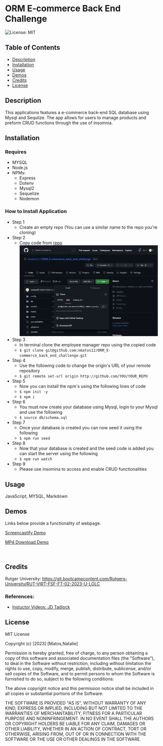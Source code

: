 # ORM E-commerce Back End Challenge

![License: MIT](https://img.shields.io/badge/License-MIT-pink.svg)

## Table of Contents
* [Description](#description)
* [Installation](#installation)
* [Usage](#usage)
* [Demos](#demos)
* [Credits](#credits)
* [License](#license)

## Description

This applications features a e-commerce back-end SQL database using Mysql and Sequlize. The app allows for users to manage products and preform CRUD functions through the use of insomnia.

## Installation

### Requires

- MYSQL
- Node.js
- NPMs:
    - Express
    - Dotenv
    - Mysql2
    - Sequelize
    - Nodemon

### How to Install Application

- Step 1
    - Create an empty repo (You can use a similar name to the repo you're cloning)
- Step 2
    - Copy code from [repo](https://github.com/nmatos12/ORM_E-commerce_back_end_challenge)
    ![Image showing how to clone repository](assets/images/E-Commerce_Installation.png)
- Step 3
    - In terminal clone the employee manager repo using the copied code
    - ``` $ git clone git@github.com:nmatos12/ORM_E-commerce_back_end_challenge.git ```
- Step 4
    - Use the following code to change the origin's URL of your remote repository
    - ``` $ git remote set-url origin http://github.com/YOU/YOUR_REPO ```
- Step 5
    - Now you can install the npm's using the following lines of code
    - ``` $ npm init -y ```
    - ``` $ npm i ```
- Step 6 
    - You must now create your database using Mysql, login to your Mysql and use the following
    - ``` $ source db/schema.sql ```
- Step 7
    - Once your database is created you can now seed it using the following
    - ``` $ npm run seed ```
- Step 8
    - Now that your database is created and the seed code is added you can start the server using the following
    - ``` $ npm run watch ```
- Step 9
    - Please use insomina to access and enable CRUD functionalities

## Usage

JavaScript, MYSQL, Markdown

## Demos

Links below provide a functionality of webpage.

[Screencastify Demo](https://watch.screencastify.com)

[MP4 Download Demo](assets/videos/)

![]()
![]()
![]()

## Credits

Rutger University: https://git.bootcampcontent.com/Rutgers-University/RUT-VIRT-FSF-FT-02-2023-U-LOLC

### References:

- [Instuctor Videos: JD Tadlock](https://gist.github.com/jdtdesigns/9cfe05400063902e46aa5f6faabff0ca)


## License

MIT License

Copyright (c) [2023] [Matos,Natalie]

Permission is hereby granted, free of charge, to any person obtaining a copy
of this software and associated documentation files (the "Software"), to deal
in the Software without restriction, including without limitation the rights
to use, copy, modify, merge, publish, distribute, sublicense, and/or sell
copies of the Software, and to permit persons to whom the Software is
furnished to do so, subject to the following conditions:

The above copyright notice and this permission notice shall be included in all
copies or substantial portions of the Software.

THE SOFTWARE IS PROVIDED "AS IS", WITHOUT WARRANTY OF ANY KIND, EXPRESS OR
IMPLIED, INCLUDING BUT NOT LIMITED TO THE WARRANTIES OF MERCHANTABILITY,
FITNESS FOR A PARTICULAR PURPOSE AND NONINFRINGEMENT. IN NO EVENT SHALL THE
AUTHORS OR COPYRIGHT HOLDERS BE LIABLE FOR ANY CLAIM, DAMAGES OR OTHER
LIABILITY, WHETHER IN AN ACTION OF CONTRACT, TORT OR OTHERWISE, ARISING FROM,
OUT OF OR IN CONNECTION WITH THE SOFTWARE OR THE USE OR OTHER DEALINGS IN THE
SOFTWARE.